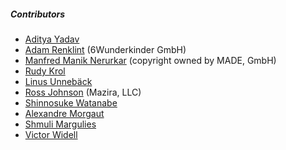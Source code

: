 ##### Contributors
* [Aditya Yadav](https://github.com/netroy)
* [Adam Renklint](https://github.com/adamrenklint) (6Wunderkinder GmbH)
* [Manfred Manik Nerurkar](https://github.com/Manny-MADE) (copyright owned by MADE, GmbH)
* [Rudy Krol](https://github.com/rkrol)
* [Linus Unnebäck](https://github.com/LinusU)
* [Ross Johnson](https://github.com/rossj) (Mazira, LLC)
* [Shinnosuke Watanabe](https://github.com/shinnn)
* [Alexandre Morgaut](https://github.com/AMorgaut)
* [Shmuli Margulies](https://github.com/shmuli9)
* [Victor Widell](https://github.com/geon)
